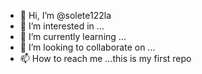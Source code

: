 - 👋 Hi, I’m @solete122la
- 👀 I’m interested in ...
- 🌱 I’m currently learning ...
- 💞️ I’m looking to collaborate on ...
- 📫 How to reach me ...this is my first repo

<!---
solete122la/solete122la is a ✨ special ✨ repository because its `README.md` (this file) appears on your GitHub profile.
You can click the Preview link to take a look at your changes.
--->
